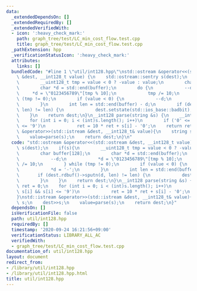 ```yaml
---
data:
  _extendedDependsOn: []
  _extendedRequiredBy: []
  _extendedVerifiedWith:
  - icon: ':heavy_check_mark:'
    path: graph_tree/test/LC_min_cost_flow.test.cpp
    title: graph_tree/test/LC_min_cost_flow.test.cpp
  _pathExtension: hpp
  _verificationStatusIcon: ':heavy_check_mark:'
  attributes:
    links: []
  bundledCode: "#line 1 \"util/int128.hpp\"\nstd::ostream &operator<<(std::ostream\
    \ &dest, __int128_t value) {\n    std::ostream::sentry s(dest);\n    if(s){\n\
    \        __uint128_t tmp = value < 0 ? -value : value;\n        char buffer[128];\n\
    \        char *d = std::end(buffer);\n        do {\n            --d;\n       \
    \     *d = \"0123456789\"[tmp % 10];\n            tmp /= 10;\n        } while\
    \ (tmp != 0);\n        if (value < 0) {\n            --d;\n            *d = '-';\n\
    \        }\n        int len = std::end(buffer) - d;\n        if (dest.rdbuf()->sputn(d,\
    \ len) != len) {\n            dest.setstate(std::ios_base::badbit);\n        }\n\
    \    }\n    return dest;\n}\n__int128 parse(string &s) {\n    __int128 ret = 0;\n\
    \    for (int i = 0; i < (int)s.length(); i++)\n        if ('0' <= s[i] && s[i]\
    \ <= '9')\n            ret = 10 * ret + s[i] - '0';\n    return ret;\n}\nstd::istream\
    \ &operator>>(std::istream &dest, __int128_t& value){\n    string s;\n    dest>>s;\n\
    \    value=parse(s);\n    return dest;\n}\n"
  code: "std::ostream &operator<<(std::ostream &dest, __int128_t value) {\n    std::ostream::sentry\
    \ s(dest);\n    if(s){\n        __uint128_t tmp = value < 0 ? -value : value;\n\
    \        char buffer[128];\n        char *d = std::end(buffer);\n        do {\n\
    \            --d;\n            *d = \"0123456789\"[tmp % 10];\n            tmp\
    \ /= 10;\n        } while (tmp != 0);\n        if (value < 0) {\n            --d;\n\
    \            *d = '-';\n        }\n        int len = std::end(buffer) - d;\n \
    \       if (dest.rdbuf()->sputn(d, len) != len) {\n            dest.setstate(std::ios_base::badbit);\n\
    \        }\n    }\n    return dest;\n}\n__int128 parse(string &s) {\n    __int128\
    \ ret = 0;\n    for (int i = 0; i < (int)s.length(); i++)\n        if ('0' <=\
    \ s[i] && s[i] <= '9')\n            ret = 10 * ret + s[i] - '0';\n    return ret;\n\
    }\nstd::istream &operator>>(std::istream &dest, __int128_t& value){\n    string\
    \ s;\n    dest>>s;\n    value=parse(s);\n    return dest;\n}"
  dependsOn: []
  isVerificationFile: false
  path: util/int128.hpp
  requiredBy: []
  timestamp: '2020-09-24 16:21:56+09:00'
  verificationStatus: LIBRARY_ALL_AC
  verifiedWith:
  - graph_tree/test/LC_min_cost_flow.test.cpp
documentation_of: util/int128.hpp
layout: document
redirect_from:
- /library/util/int128.hpp
- /library/util/int128.hpp.html
title: util/int128.hpp
---
```

